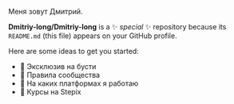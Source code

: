 Меня зовут Дмитрий.

**Dmitriy-long/Dmitriy-long** is a ✨ _special_ ✨ repository because its `README.md` (this file) appears on your GitHub profile.

Here are some ideas to get you started:

- 🔭 Эксклюзив на бусти  
- 🌱 Правила сообщества
- 👯 На каких платформах я работаю
- 🤔 Курсы на Stepix
